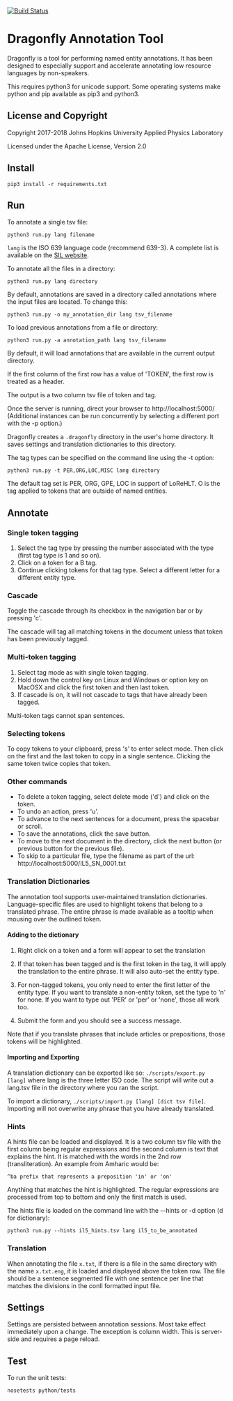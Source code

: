 [![Build Status](https://travis-ci.com/iscoe/dragonfly.svg?branch=master)](https://travis-ci.com/iscoe/dragonfly)

Dragonfly Annotation Tool
============================
Dragonfly is a tool for performing named entity annotations.
It has been designed to especially support and accelerate annotating
low resource languages by non-speakers.

This requires python3 for unicode support. 
Some operating systems make python and pip available as pip3 and python3.

License and Copyright
----------------------
Copyright 2017-2018 Johns Hopkins University Applied Physics Laboratory

Licensed under the Apache License, Version 2.0


Install
---------------
```
pip3 install -r requirements.txt
```

Run
---------------
To annotate a single tsv file:
```
python3 run.py lang filename
```

`lang` is the ISO 639 language code (recommend 639-3).
A complete list is available on the [SIL website](https://iso639-3.sil.org/code_tables/639/data).

To annotate all the files in a directory:
```
python3 run.py lang directory
```

By default, annotations are saved in a directory called annotations where the input files are located.
To change this:
```
python3 run.py -o my_annotation_dir lang tsv_filename
```

To load previous annotations from a file or directory:
```
python3 run.py -a annotation_path lang tsv_filename
```
By default, it will load annotations that are available in the current output directory.

If the first column of the first row has a value of 'TOKEN', the first row is treated as a header.

The output is a two column tsv file of token and tag.

Once the server is running, direct your browser to http://localhost:5000/
(Additional instances can be run concurrently by selecting a different port with the -p option.)

Dragonfly creates a `.dragonfly` directory in the user's home directory.
It saves settings and translation dictionaries to this directory.

The tag types can be specified on the command line using the -t option:
```
python3 run.py -t PER,ORG,LOC,MISC lang directory
```
The default tag set is PER, ORG, GPE, LOC in support of LoReHLT. O is the tag applied to
tokens that are outside of named entities.

Annotate
-------------------
### Single token tagging
1. Select the tag type by pressing the number associated with the type (first tag type is 1 and so on).
2. Click on a token for a B tag.
3. Continue clicking tokens for that tag type. Select a different letter for a different entity type.


### Cascade
Toggle the cascade through its checkbox in the navigation bar or by pressing 'c'.

The cascade will tag all matching tokens in the document unless that token has been previously tagged.

### Multi-token tagging
1. Select tag mode as with single token tagging.
2. Hold down the control key on Linux and Windows or option key on MacOSX and click the first token and then last token.
3. If cascade is on, it will not cascade to tags that have already been tagged.

Multi-token tags cannot span sentences.

### Selecting tokens
To copy tokens to your clipboard, press 's' to enter select mode.
Then click on the first and the last token to copy in a single sentence.
Clicking the same token twice copies that token.

### Other commands
* To delete a token tagging, select delete mode ('d') and click on the token.
* To undo an action, press 'u'.
* To advance to the next sentences for a document, press the spacebar or scroll.
* To save the annotations, click the save button.
* To move to the next document in the directory, click the next button (or previous button for the previous file).
* To skip to a particular file, type the filename as part of the url: http://localhost:5000/IL5_SN_0001.txt


### Translation Dictionaries
The annotation tool supports user-maintained translation dictionaries.
Language-specific files are used to highlight tokens that belong to a translated phrase.
The entire phrase is made available as a tooltip when mousing over the outlined token.

#### Adding to the dictionary
 1. Right click on a token and a form will appear to set the translation

 2. If that token has been tagged and is the first token in the tag, it will apply the translation to the entire phrase. It will also auto-set the entity type.

 3. For non-tagged tokens, you only need to enter the first letter of the entity type. If you want to translate a non-entity token, set the type to 'n' for none. If you want to type out 'PER' or 'per' or 'none', those all work too.

 4. Submit the form and you should see a success message.

Note that if you translate phrases that include articles or prepositions, those tokens will be highlighted.

#### Importing and Exporting
A translation dictionary can be exported like so: `./scripts/export.py [lang]` where lang is the three letter ISO code.
The script will write out a lang.tsv file in the directory where you ran the script.

To import a dictionary, `./scripts/import.py [lang] [dict tsv file]`.
Importing will not overwrite any phrase that you have already translated.

### Hints
A hints file can be loaded and displayed. It is a two column tsv file with the first column being regular expressions
and the second column is text that explains the hint. It is matched with the words in the 2nd row (transliteration).
An example from Amharic would be:
```
^ba	prefix that represents a preposition 'in' or 'on'
```

Anything that matches the hint is highlighted.
The regular expressions are processed from top to bottom and only the first match is used.

The hints file is loaded on the command line with the --hints or -d option (d for dictionary):

```
python3 run.py --hints il5_hints.tsv lang il5_to_be_annotated
```

### Translation
When annotating the file `x.txt`, if there is a file in the same directory with the name `x.txt.eng`, 
it is loaded and displayed above the token row. The file should be a sentence segmented file with one
sentence per line that matches the divisions in the conll formatted input file.

Settings
------------
Settings are persisted between annotation sessions.
Most take effect immediately upon a change.
The exception is column width.
This is server-side and requires a page reload.

Test
------------
To run the unit tests:
```
nosetests python/tests
```
